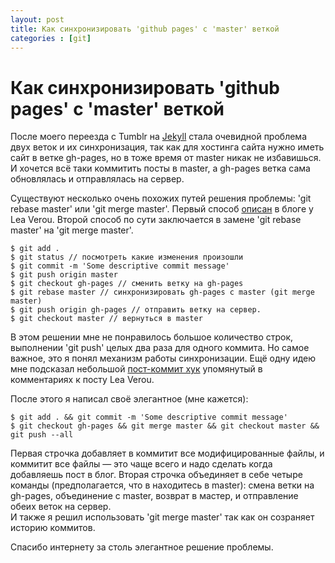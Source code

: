 ```yaml
---
layout: post
title: Как синхронизировать 'github pages' c 'master' веткой
categories : [git]
---
```


Как синхронизировать 'github pages' c 'master' веткой
=====================================================

После моего переезда с Tumblr на [Jekyll][1] стала очевидной проблема двух веток и их синхронизация, так как для хостинга сайта нужно иметь сайт в ветке gh-pages, но в тоже время от master никак не избавишься. И хочется всё таки коммитить посты в master, а gh-pages ветка сама обновлялась и отправлялась на сервер.

Существуют несколько очень похожих путей решения проблемы: 'git rebase master' или 'git merge master'. Первый способ [описан][2] в блоге у Lea Verou. Второй способ по сути заключается в замене 'git rebase master' на 'git merge master'. 

	$ git add .
	$ git status // посмотреть какие изменения произошли
	$ git commit -m 'Some descriptive commit message'
	$ git push origin master
	$ git checkout gh-pages // сменить ветку на gh-pages
	$ git rebase master // синхронизировать gh-pages c master (git merge master)
	$ git push origin gh-pages // отправить ветку на сервер.
	$ git checkout master // вернуться в master

В этом решении мне не понравилось большое количество строк, выполнении 'git push' целых два раза для одного коммита. Но самое важное, это я понял механизм работы синхронизации. Ещё одну идею мне подсказал небольшой [пост-коммит хук][3] упомянутый в комментариях к посту Lea Verou.

После этого я написал своё элегантное (мне кажется):

	$ git add . && git commit -m 'Some descriptive commit message'
	$ git checkout gh-pages && git merge master && git checkout master && git push --all

Первая строчка добавляет в коммитит все модифицированные файлы, и коммитит все файлы — это чаще всего и надо сделать когда добавляешь пост в блог. Вторая строчка объединяет в себе четыре команды (предполагается, что в находитесь в master): смена ветки на gh-pages, объединение с master, возврат в мастер, и отправление обеих веток на сервер.  
И также я решил использовать 'git merge master' так как он созраняет историю коммитов.

Спасибо интернету за столь элегантное решение проблемы.


  [1]: http://jekyllrb.com/ 'transform your text into a monster'
  [2]: http://lea.verou.me/2011/10/easily-keep-gh-pages-in-sync-with-master/ 'Easily keep gh-pages in sync with master'
  [3]: http://get.inject.io/n/XxsZ6RE7 'Git post-commit hook to keep master and gh-pages branch in sync'

